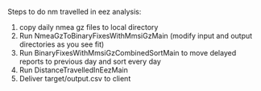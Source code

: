 Steps to do nm travelled in eez analysis:

1. copy daily nmea gz files to local directory
2. Run NmeaGzToBinaryFixesWithMmsiGzMain (modify input and output directories as you see fit)
3. Run BinaryFixesWithMmsiGzCombinedSortMain to move delayed reports to previous day and sort every day
4. Run DistanceTravelledInEezMain
5. Deliver target/output.csv to client